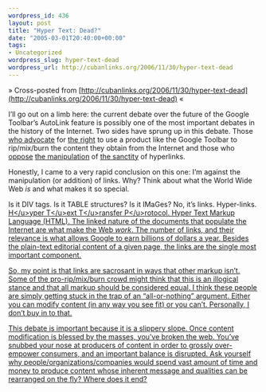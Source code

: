 ```yaml
--- 
wordpress_id: 436
layout: post
title: "Hyper Text: Dead?"
date: "2005-03-01T20:40:00+00:00"
tags: 
- Uncategorized
wordpress_slug: hyper-text-dead
wordpress_url: http://cubanlinks.org/2006/11/30/hyper-text-dead
---
```

&raquo; Cross-posted from [http://cubanlinks.org/2006/11/30/hyper-text-dead](http://cubanlinks.org/2006/11/30/hyper-text-dead) &laquo;

<p>I&#8217;ll go out on a limb here: the current debate over the future of the Google Toolbar&#8217;s AutoLink feature is possibly one of the most important debates in the history of the Internet.  Two sides have sprung up in this debate.  Those <a href="http://www.techdirt.com/articles/20050225/1226205_F.shtml">who advocate</a> for <a href="http://cheerleader.yoz.com/archives/001927.html">the right</a> to use a product like the Google Toolbar to rip/mix/burn the content they obtain from the Internet and those who <a href="http://www.zeldman.com/daily/0205f.shtml">oppose</a> <a href="http://www.thetwowayweb.com/2005/02/22#a272">the manipulation</a> of <a href="http://radio.weblogs.com/0001011/2005/02/27.html#a9484">the sanctity</a> of hyperlinks.</p>
<p>Honestly, I came to a very rapid conclusion on this one: I&#8217;m against the manipulation (or addition) of links.  Why?  Think about what the World Wide Web <i>is</i> and what makes it so special.</p>
<p>Is it <span class="caps">DIV</span> tags.  Is it <span class="caps">TABLE</span> structures?  Is it IMaGes? No, it&#8217;s links.  Hyper-links. <u>H&lt;/u&gt;yper <u>T&lt;/u&gt;ext <u>T&lt;/u&gt;ransfer <u>P&lt;/u&gt;rotocol.  Hyper Text Markup Language (HTML).  The linked nature of the documents that populate the Internet are what make the Web <i>work</i>.  The number of links, and their relevance is what allows Google to earn billions of dollars a year.  Besides the plain-text editorial content of a given page, the links are the single most important component.</p>
<p>So, my point is that links are sacrosant in ways that other markup isn&#8217;t.  Some of the pro-rip/mix/burn crowd might think that this is an illogical stance and that all markup should be considered equal.  I think these people are simply getting stuck in the trap of an &#8220;all-or-nothing&#8221; argument.  Either you can modify content (in any way you see fit) or you can&#8217;t.  Personally, I don&#8217;t buy in to that.</p>
<p>This debate is important because it is a slippery slope.  Once content modification is blessed by the masses, you&#8217;ve broken the web.  You&#8217;ve snubbed your nose at producers of content in order to grossly over-empower consumers, and an important balance is disrupted.  Ask yourself why people/organizations/companies would spend vast amount of time and money to produce content whose inherent message and qualities can be rearranged on the fly?  Where does it end?</p>
